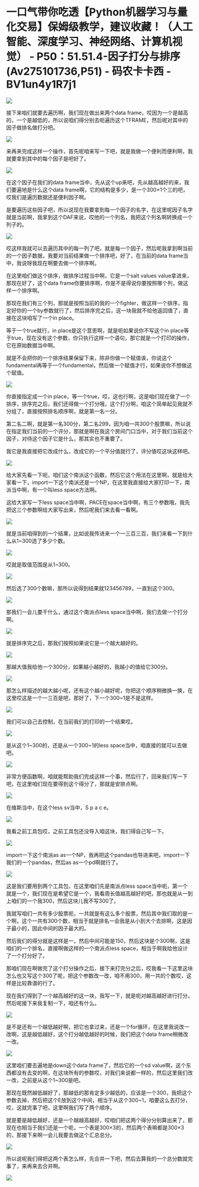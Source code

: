 # 一口气带你吃透【Python机器学习与量化交易】保姆级教学，建议收藏！（人工智能、深度学习、神经网络、计算机视觉） - P50：51.51.4-因子打分与排序(Av275101736,P51) - 码农卡卡西 - BV1un4y1R7j1

![](img/0cae33bbce6cc9e34b2e018d13084c94_0.png)

接下来咱们就要去遍历啊，我们现在做出来两个data frame，哎因为一个是越高的，一个是越低的，所以说咱们得分别去呃遍历这个TFRAME，然后呢对其中的因子做排名做打分吧。



![](img/0cae33bbce6cc9e34b2e018d13084c94_2.png)

来再来完成这样一个操作，首先呢咱来写一下吧，就是我做一个便利而便利啊，我就要拿到其中的每个因子是吧好了。



![](img/0cae33bbce6cc9e34b2e018d13084c94_4.png)

在这个因子在我们的data frame当中，先从这个up来吧，先从越高越好的来，我们要遍地是什么这个data frame啊，它的结构是多少，是一个300×1个三的吧，哎我们是遍历数据还是便利因子啊。

是要遍历这些因子吧，所以说现在我要拿到每一个因子的名字，在这里呢因子名字就是当前啊，我拿到这个DAF来说，哎他的一个列名，我把这个列名啊转换成一个列子的。



![](img/0cae33bbce6cc9e34b2e018d13084c94_6.png)

哎这样我就可以去遍历其中的每一列了吧，就是每一个因子，然后呢我拿到啊当前的一个因子数据，我要对当前结果做一个排序吧，好了，在当前的data frame当中，我说呀我现在啊要去做一个排序啊。

在这里咱们做这个排序，做排序过程当中啊，它是一个salt values value拿进来，那现在好了，这个data frame你要排序啊，你是不是得说你要按照哪个列，做这样一个排序啊。

那现在我们有三个列，那就是按照当前的我的一个fighter，做这样一个排序，指定好你的一个by参数就行了，然后排序完之后，这一块我就不给他返回值了，直接在这块咱写了一个in place。

等于一个true就行，in place是这个意思啊，就是呃如果说你不写这个in place等于true，现在没有这个参数，你只执行这样一个语句，那它就是一个打印的操作，它在原始数据当中啊。

就是不会把你的一个排序结果保留下来，除非你做一个赋值诶，你说这个fundamental再等于一个fundamental，然后做一个赋值才行，如果说你不想做这个赋值。



![](img/0cae33bbce6cc9e34b2e018d13084c94_8.png)

你直接指定成一个in place，等一个true，哎，这也行啊，这是咱们现在做了一个排序，排序完之后，我们还得做一个打分哦，这个打分啊，咱这个简单起见我就不分组了，直接按照排名顺序啊，就是第一名一分。

第二名二啊，就是第一名300分，第二名299，因为咱一共300个股票嘛，所以说在指定我们当前的一个评分，那就是啊在我这个房间门口当中，对于我们当前这个因子，对待这个因子它是什么，那其实也不重要了。

我它是我直接把它改成什么，改成它的一个平分值就行了，评分值哎这块这样吧。

![](img/0cae33bbce6cc9e34b2e018d13084c94_10.png)

给大家先看一下呃，咱们这个南派这个函数，然后它这个用法在这里啊，就是给大家看一下，import一下这个南派还是一个NP，在这里我直接给大家打印一下，南派当中啊，有一个叫less space方法啊。

这给大家写一下less space当中啊，PACE在space当中啊，有三个参数哦，我先把这三个参数啊给大家写出来，然后呢我们来去看一看啊。



![](img/0cae33bbce6cc9e34b2e018d13084c94_12.png)

就是当前咱得到的一个结果，比如说我传进来一个一三百三百，我们来看一下到什么从1~300选了多少个数。

![](img/0cae33bbce6cc9e34b2e018d13084c94_14.png)

哎就是取值范围是从1~300。

![](img/0cae33bbce6cc9e34b2e018d13084c94_16.png)

然后选了300个数嘛，那所以说得到结果就123456789，一直到这个300。

![](img/0cae33bbce6cc9e34b2e018d13084c94_18.png)

那我们一会儿要干什么，通过这个南派点less space当中啊，我们去做一个打分啊。

![](img/0cae33bbce6cc9e34b2e018d13084c94_20.png)

就是排序完之后，那我们按照如果说它是一个越大越好的。

![](img/0cae33bbce6cc9e34b2e018d13084c94_22.png)

那越大值我给他一个300分，如果越小越好的，我越小的值给它300分。

![](img/0cae33bbce6cc9e34b2e018d13084c94_24.png)

那怎么样描述的越大越小呢，还有这个越小越好呢，你把这个顺序稍微换一换，在这里哎这是一个一三百是吧，那好了，下一个300~1是不是这样。



![](img/0cae33bbce6cc9e34b2e018d13084c94_26.png)

我们可以自己去控制，在当前我们的打印的一个结果哎。

![](img/0cae33bbce6cc9e34b2e018d13084c94_28.png)

是从这个1~300的，还是从一个300~1的less space当中，咱直接的就可以去做吧。

![](img/0cae33bbce6cc9e34b2e018d13084c94_30.png)

非常方便函数啊，咱就能帮助我们完成这样一个事，然后行了，回来我们写一下吧，在这里咱们现在要得到这个得分了，那就是安排点啊。



![](img/0cae33bbce6cc9e34b2e018d13084c94_32.png)

在维斯当中，在这个less sv当中，S p a c e。

![](img/0cae33bbce6cc9e34b2e018d13084c94_34.png)

我看之前工具包哎，之前工具包还没导入咱这块，我们得自己写一下。

![](img/0cae33bbce6cc9e34b2e018d13084c94_36.png)

import一下这个南派as as一个NP，我再把这个pandas也导进来吧，import一下我们的一个pandas，然后as as一个pd啊就行了。



![](img/0cae33bbce6cc9e34b2e018d13084c94_38.png)

这是我们要用到两个工具包，在这里咱们先是南派点less space当中呃，第一个就是一个，我们现在是希望它是一个，我看周长值越高越好的吧，那也就是从一到上咱们的一个我300，然后这块儿我不写300了。

我就写咱们一共有多少股票呃，一共就是有这么多个股票，然后其中我们取的是一个啊，这个一共有300个数，相当于就是排名一会我是从小到大个去排啊，这是因子最小的，因此中间的因子最大的。

然后我们的得分就是这样是一，然后中间可能是150，然后这块是个300啊，这是咱们的一个排名，直接啊做这样的一个南派点less space，相当于啊我给他设计了一个打分好了。

那咱们现在啊做完了这个打分操作之后，接下来打完分之后，哎我看一下这里这块怎么也又写这个300了呢，把这个参数改一改，咱不用300，用一共的个数哎，这样是比较靠谱的行了。

现在我们得到了一个越高越好的这一块，我写一下，就是呃对越高越好进行打分，然后呢接下来我复制一下，咱还有什么。



![](img/0cae33bbce6cc9e34b2e018d13084c94_40.png)

是不是还有一个越低越好啊，把它也拿过来，还是一个for循环，在这里我说改一改啊，这是越低越好，这个打分越低越好的时候，我们把这个data frame稍微改一改。



![](img/0cae33bbce6cc9e34b2e018d13084c94_42.png)

这里咱们要去遍地是down这个data frame了，然后它的一个sd value啊，这个东西都没有去变的啊，在这块所有的参数哎，对我们来说都一样的，然后这里我们改一改，之前是从这个1~300是吧。

那现在既然越低越好了，那越低的那肯定多少越低的，应该是一个300，我把这个参数去掉，然后把这个E放到这个中间，相当于从这个300~1，咱要这么去打分，哎，这就完事了吧，这里啊我们写了两个顺序。

就是要是越低越好，还是一个越越高越好，哎咱们把这两个得分分别算出来了，那现在也相当于我们还是一个呃，一个表是300×3的，然后两个表嘛都是300×3的，那接下来啊一会儿我要去做这个汇总总分。



![](img/0cae33bbce6cc9e34b2e018d13084c94_44.png)

所以说呢我们得把这两个表怎么样，先合并一下吧，然后去算我的一个总分数就完事了，来再来去合并啊。

![](img/0cae33bbce6cc9e34b2e018d13084c94_46.png)